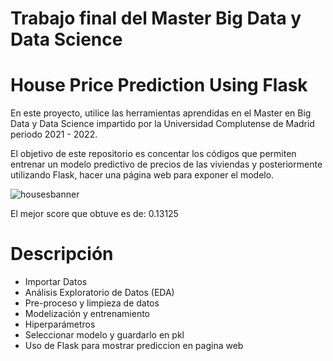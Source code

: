 # Trabajo final del Master Big Data y Data Science
# House Price Prediction Using Flask
En este proyecto, utilice las herramientas aprendidas en el Master en Big Data y Data Science impartido por la Universidad Complutense de Madrid periodo 2021 - 2022.

El objetivo de este repositorio es concentar los códigos que permiten entrenar un modelo predictivo de precios de las viviendas y posteriormente utilizando Flask, hacer una página web para exponer el modelo.

![housesbanner](https://user-images.githubusercontent.com/111946760/186326963-c2c35873-f2e1-4a61-a816-6c8fc6c793ad.png)

El mejor score que obtuve es de: 0.13125


# Descripción

- Importar Datos
- Análisis Exploratorio de Datos (EDA)
- Pre-proceso y limpieza de datos
- Modelización y entrenamiento
- Hiperparámetros
- Seleccionar modelo y guardarlo en pkl
- Uso de Flask para mostrar prediccion en pagina web
